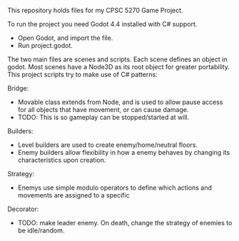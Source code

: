 This repository holds files for my CPSC 5270 Game Project.

To run the project you need Godot 4.4 installed with C# support.
  - Open Godot, and import the file.
  - Run project.godot.



The two main files are scenes and scripts. Each scene defines an object in godot. Most scenes have a Node3D as its root object for greater portability.
This project scripts try to make use of C# patterns:

Bridge:
 - Movable class extends from Node, and is used to allow pause access for all objects that have movement, or can cause damage.
 - TODO: This is so gameplay can be stopped/started at will.

Builders:
  - Level builders are used to create enemy/home/neutral floors.
  - Enemy builders allow flexibility in how a enemy behaves by changing its characteristics upon creation. 

Strategy:
  - Enemys use simple modulo operators to define which actions and movements are assigned to a specific

Decorator:
   - TODO: make leader enemy. On death, change the strategy of enemies to be idle/random. 


